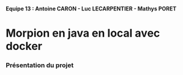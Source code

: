 #### Equipe 13 :  Antoine CARON  -  Luc LECARPENTIER  -  Mathys PORET

# Morpion en java en local avec docker

### Présentation du projet
